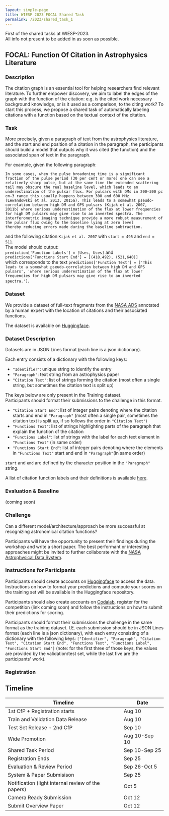 ```yaml
---
layout: simple-page
title: WIESP 2023 FOCAL Shared Task
permalink: /2023/shared_task_1
---
```


First of the shared tasks at WIESP-2023.  
All info not present to be added in as soon as possible.

## FOCAL: Function Of Citation in Astrophysics Literature

### Description
The citation graph is an essential tool for helping researchers find relevant literature. To further empower discovery, we aim to label the edges of the graph with the function of the citation: e.g. is the cited work necessary background knowledge, or is it used as a comparison, to the citing work? To start this process, we propose a shared task of automatically labeling citations with a function based on the textual context of the citation. 

### Task
More precisely, given a paragraph of text from the astrophysics literature, and the start and end position of a citation in the paragraph, the participants should build a model that outputs why it was cited (the function) and the associated span of text in the paragraph. 

For example, given the following paragraph:  
```
In some cases, when the pulse broadening time is a significant fraction of the pulse period (30 per cent or more) one can see a
relatively sharp pulse, but at the same time the extended scattering tail may obscure the real baseline level, which leads to an
underestimation of the pulsar flux. For pulsars with DMs in 200–300 pc cm−3 range this usually happens between 300 and 600 MHz
(Lewandowski et al. 2013, 2015a). This leads to a somewhat pseudo-correlation between high DM and GPS pulsars (Kijak et al. 2007,
2011b) where serious underestimation of the flux at lower frequencies for high DM pulsars may give rise to an inverted spectra. The
interferometric imaging technique provide a more robust measurement of the pulsar flux owing to the baseline lying at zero level
thereby reducing errors made during the baseline subtraction. 
```
and the following citation `Kijak et al. 2007` with `start = 495` and `end = 511`.  
The model should output:  
`prediction['Function Labels'] = [Uses, Uses]` and `predictions['Functions Start End'] = [(418,492), (521,640)]`  
which corresponds to the text `predictions['Function Text'] = ['This leads to a somewhat pseudo-correlation between high DM and GPS pulsars', 'where serious underestimation of the flux at lower frequencies for high DM pulsars may give rise to an inverted spectra.']`.

### Dataset
We provide a dataset of full-text fragments from the [NASA ADS](https://ui.adsabs.harvard.edu/) annotated by a human expert with the location of citations and their associated functions. 

The dataset is available on [Huggingface](https://huggingface.co/datasets/adsabs/FOCAL).

### Dataset Description
Datasets are in JSON Lines format (each line is a json dictionary).  

Each entry consists of a dictionary with the following keys:
- `"Identifier"`: unique string to identify the entry
- `"Paragraph"`: text string from an astrophysics paper 
- `"Citation Text"`: list of strings forming the citation (most often a single string, but sometimes the citation text is split up)

The keys below are only present in the Training dataset.  
Participants should format their submissions to the challenge in this format.
- `"Citation Start End"`: list of integer pairs denoting where the citation starts and end in `"Paragraph"` (most often a single pair, sometimes the citation text is split up, if so follows the order in `"Citation Text"`)
- `"Functions Text"`: list of strings highlighting parts of the paragraph that explain the function of the citation
- `"Functions Label"`: list of strings with the label for each text element in `"Functions Text"` (in same order)
- `"Functions Start End"`: list of integer pairs denoting where the elements in `"Functions Text"` start and end in `"Paragraph"`(in same order)
  
`start` and `end` are defined by the character position in the `"Paragraph"` string.

A list of citation function labels and their definitions is available [here](https://github.com/adsabs/WIESP/blob/gh-pages/2023/LabelDefinitions.md).

### Evaluation & Baseline
(coming soon)

### Challenge
Can a different model/architecture/approach be more successful at recognizing astronomical citation functions?  

Participants will have the opportunity to present their findings during the workshop and write a short paper. The best performant or interesting approaches might be invited to further collaborate with the [NASA Astrophysical Data System](https://ui.adsabs.harvard.edu/).

### Instructions for Participants
Participants should create accounts on [Huggingface](https://huggingface.co/) to access the data. Instructions on how to format your predictions and compute your scores on the training set will be available in the Huggingface repository.

Participants should also create accounts on [Codalab](https://codalab.lisn.upsaclay.fr/), register for the competition (link coming soon) and follow the instructions on how to submit their predictions for scoring.

Participants should format their submissions the challenge in the same format as the training dataset. 
I.E. each submission should be in JSON Lines format (each line is a json dictionary), with each entry consisting of a dictionary with the following keys: `["Identifier", "Paragraph", "Citation Text", "Citation Start End", "Functions Text", "Functions Label", "Functions Start End"]` (note: for the first three of those keys, the values are provided by the validation/test set, while the last five are the participants' work).

### Registration

## Timeline

| Timeline                                              | Date          |
| ----------------------------------------------------- | ------------- |
| 1st CfP + Registration starts                         | Aug 10        |
| Train and Validation Data Release                     | Aug 10        |
| Test Set Release + 2nd CfP                            | Sep 10        |
| Wide Promotion                                        | Aug 10-Sep 10 |
| Shared Task Period                                    | Sep 10-Sep 25 |
| Registration Ends                                     | Sep 25        |
| Evaluation & Review Period                            | Sep 26-Oct 5  |
| System & Paper Submisison                             | Sep 25        |
| Notification (light internal review of the papers)    | Oct 5         |
| Camera Ready Submission                               | Oct 12        |
| Submit Overview Paper                                 | Oct 12        |

